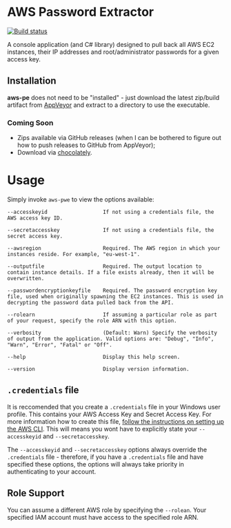 # AWS Password Extractor
[![Build status](https://ci.appveyor.com/api/projects/status/5iv6tqkvkm7b7xct?svg=true)](https://ci.appveyor.com/project/mmiddleton3301/aws-password-extractor)

A console application (and C# library) designed to pull back all AWS EC2 instances, their IP addresses and root/administrator passwords for a given access key.

## Installation
**aws-pe** does not need to be "installed" - just download the latest zip/build artifact from [AppVeyor](https://ci.appveyor.com/project/mmiddleton3301/aws-password-extractor/build/artifacts) and extract to a directory to use the executable.

### Coming Soon

- Zips available via GitHub releases (when I can be bothered to figure out how to push releases to GitHub from AppVeyor);
- Download via [chocolately](https://chocolatey.org/).

# Usage
Simply invoke `aws-pwe` to view the options available:

    --accesskeyid                  If not using a credentials file, the AWS access key ID.
    
    --secretaccesskey              If not using a credentials file, the secret access key.
    
    --awsregion                    Required. The AWS region in which your instances reside. For example, "eu-west-1".
    
    --outputfile                   Required. The output location to contain instance details. If a file exists already, then it will be overwritten.
     
    --passwordencryptionkeyfile    Required. The password encryption key file, used when originally spawning the EC2 instances. This is used in decrypting the password data pulled back from the API.
    
    --rolearn                      If assuming a particular role as part of your request, specify the role ARN with this option.
    
    --verbosity                    (Default: Warn) Specify the verbosity of output from the application. Valid options are: "Debug", "Info", "Warn", "Error", "Fatal" or "Off".
    
    --help                         Display this help screen.
    
    --version                      Display version information.
    

## `.credentials` file
It is reccomended that you create a `.credentials` file in your Windows user profile. This contains your AWS Access Key and Secret Access Key. For more information how to create this file, [follow the instructions on setting up the AWS CLI](http://docs.aws.amazon.com/cli/latest/userguide/cli-chap-getting-started.html). This will means you wont have to explicitly state your `--accesskeyid` and `--secretaccesskey`.

The `--accesskeyid` and `--secretaccesskey` options always override the `.credentials` file - therefore, if you have a `.credentials` file and have specified these options, the options will always take priority in authenticating to your account.

## Role Support
You can assume a different AWS role by specifying the `--rolean`. Your specified IAM account must have access to the specified role ARN.
